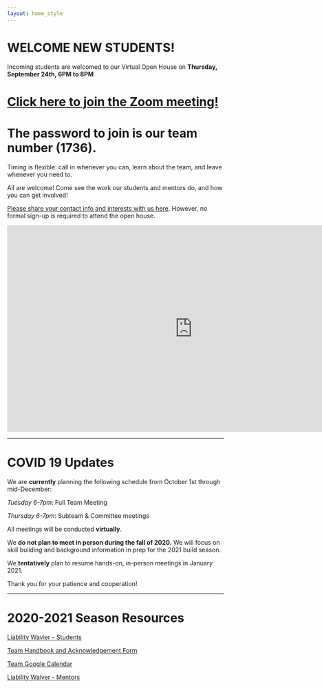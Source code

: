 ```yaml
---
layout: home_style
---
```


# WELCOME NEW STUDENTS!

Incoming students are welcomed to our Virtual Open House on **Thursday, September 24th, 6PM to 8PM**

# [Click here to join the Zoom meeting!](https://us02web.zoom.us/j/2574901201) 
# The password to join is our team number (1736).

Timing is flexible: call in whenever you can, learn about the team, and leave whenever you need to.

All are welcome! Come see the work our students and mentors do, and how you can get involved!

[Please share your contact info and interests with us here](https://forms.gle/wJrJxuQZF1pF3mnS9). However, no formal sign-up is required to attend the open house.

<iframe width="860" height="480" src="https://www.youtube.com/embed/Rr36YomYFO0" frameborder="0" allow="accelerometer; autoplay; encrypted-media; gyroscope; picture-in-picture" allowfullscreen></iframe>

<hr>

# COVID 19 Updates

We are **currently** planning the following schedule from October 1st through mid-December:

_Tuesday 6-7pm_: Full Team Meeting

_Thursday 6-7pm_: Subteam & Committee meetings

All meetings will be conducted **virtually**. 

We **do not plan to meet in person during the fall of 2020.**  We will focus on skill building and background information in prep for the 2021 build season.

We **tentatively** plan to resume hands-on, in-person meetings in January 2021.

Thank you for your patience and cooperation!

<hr>

# 2020-2021 Season Resources

[Liability Wavier - Students](assets/documents/First-Robotics-Liability-Waiver-Students.pdf)

[Team Handbook and Acknowledgement Form](assets/documents/RC_handbook_2020-2021.pdf)

[Team Google Calendar](https://calendar.google.com/calendar/embed?src=frc1736%40gmail.com&ctz=America%2FChicago)

[Liability Waiver - Mentors](assets/documents/First-Robotics-Liability-Waiver-Mentors.pdf)


